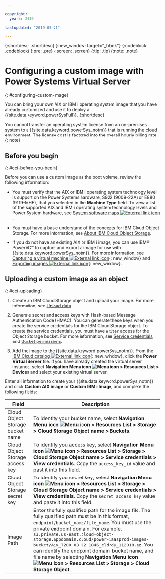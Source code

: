 ```yaml
---

copyright:
  years: 2019

lastupdated: "2019-05-21"

---
```


{:shortdesc: .shortdesc}
{:new_window: target="_blank"}
{:codeblock: .codeblock}
{:pre: .pre}
{:screen: .screen}
{:tip: .tip}
{:note: .note}

# Configuring a custom image with Power Systems Virtual Server
{: #configuring-custom-image}

You can bring your own AIX or IBM i operating system image that you have already customized and use it to deploy a {{site.data.keyword.powerSysFull}}.
{:shortdesc}

You cannot transfer an operating system license from an on-premises system to a {{site.data.keyword.powerSys_notm}} that is running the cloud environment. The license cost is factored into the overall hourly billing rate.
{: note}

## Before you begin
{: #cci-before-you-begin}

Before you can use a custom image as the boot volume, review the following information:

* You must verify that the AIX or IBM i operating system technology level is support on the Power Systems hardware, S922 (9009-22A) or E880 (9119-MHE), that you selected in the **Machine Type** field. To view a list of the supported AIX and IBM i operating system technology levels and Power System hardware, see [System software maps ![External link icon](../icons/launch-glyph.svg "External link icon")](https://www-01.ibm.com/support/docview.wss?uid=ssm1maps).

* You must have a basic understand of the concepts for IBM Cloud Object Storage. For more information, see [About IBM Cloud Object Storage](/docs/services/cloud-object-storage?topic=cloud-object-storage-about).

* If you do not have an existing AIX or IBM i image, you can use IBM® PowerVC™ to capture and export a image for use with {{site.data.keyword.powerSys_notm}}. For more information, see [Capturing a virtual machine ![External link icon](../icons/launch-glyph.svg "External link icon")](https://www.ibm.com/support/knowledgecenter/en/SSXK2N_1.4.2/com.ibm.powervc.standard.help.doc/powervc_capturing_hmc.html){: new_window} and [Exporting images ![External link icon](../icons/launch-glyph.svg "External link icon")](https://www.ibm.com/support/knowledgecenter/en/SSXK2N_1.4.2/com.ibm.powervc.standard.help.doc/powervc_export_image_hmc.html){: new_window}.

## Uploading a custom image as an object
{: #cci-uploading}

1. Create an IBM Cloud Storage object and upload your image.  For more information, see [Upload data](/docs/services/cloud-object-storage?topic=cloud-object-storage-upload).

2. Generate secret and access keys with Hash-based Message Authentication Code (HMAC). You can generate these keys when you create the service credentials for the IBM Cloud Storage object. To create the service credentials, you must have `Writer` access for the Object Storage bucket. For more information, see [Service credentials](/docs/services/cloud-object-storage?topic=cloud-object-storage-service-credentials) and [Bucket permissions](/docs/services/cloud-object-storage?topic=cloud-object-storage-iam-bucket-permissions).

3. Add the image to the {{site.data.keyword.powerSys_notm}}. From the [IBM Cloud catalog ![External link icon](../icons/launch-glyph.svg "External link icon")](https://cloud.ibm.com/catalog){: new_window}, click the **Power Virtual Server** tile. If you have already created the virtual server instance, select **Navigation Menu icon ![Menu icon](../icons/icon_hamburger.svg "Menu Icon") > Resources List > Devices** and select your existing virtual server.

  Enter all information to create your {{site.data.keyword.powerSys_notm}} and click **Custom AIX image** or **Custom IBM i Image**, and complete the following fields:

| Field | Description |
| ------| ------------|
| Cloud Object Storage bucket name | To identity your bucket name, select **Navigation Menu icon ![Menu icon](../icons/icon_hamburger.svg "Menu Icon") > Resources List > Storage > Cloud Storage Object name > Buckets**. |
| Cloud Object Storage access key | To identify you access key, select **Navigation Menu icon ![Menu icon](../icons/icon_hamburger.svg "Menu Icon") > Resources List > Storage > Cloud Storage Object name > Service credentials > View credentials**. Copy the `access_key_id` value and past it into this field. |
| Cloud Object Storage secret key | To identify you secret key, select **Navigation Menu icon ![Menu icon](../icons/icon_hamburger.svg "Menu Icon") > Resources List > Storage > Cloud Storage Object name > Service credentials > View credentials**. Copy the `secret_access_key` value and paste it into this field. |
| Image Path | Enter the fully qualified path for the image file. The fully qualified path must be in this format, `endpoint/bucket_name/file_name`. You must use the private endpoint domain. For example, `s3.private.us-east.cloud-object-storage.appdomain.cloud/power-iaasprod-images-bucket/Aix_7200-03-02-1846_cldrdy_112018.gz`. You can identify the endpoint domain, bucket name, and file name by selecting **Navigation Menu icon ![Menu icon](../icons/icon_hamburger.svg "Menu Icon") > Resources List > Storage > Cloud Storage Object**. |